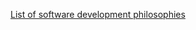 [List of software development philosophies](https://en.wikipedia.org/wiki/List_of_software_development_philosophies)

